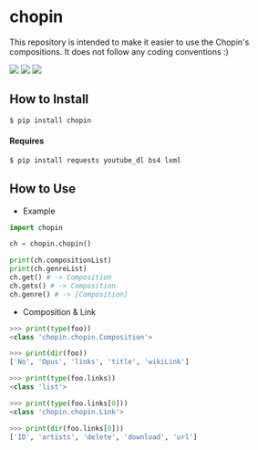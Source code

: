 # chopin
This repository is intended to make it easier to use the Chopin's compositions.
It does not follow any coding conventions :)

[![](https://img.shields.io/pypi/pyversions/chopin)](https://www.python.org/)
[![](https://img.shields.io/pypi/v/chopin)](https://pypi.org/project/chopin/)
[![](https://img.shields.io/github/license/ster-phys/chopin)](https://opensource.org/licenses/MIT)

## How to Install
```sh
$ pip install chopin
```

#### Requires
```sh
$ pip install requests youtube_dl bs4 lxml
```

## How to Use
- Example
```python
import chopin

ch = chopin.chopin()

print(ch.compositionList)
print(ch.genreList)
ch.get() # -> Composition
ch.gets() # -> Composition
ch.genre() # -> [Composition]
```

- Composition & Link
```python
>>> print(type(foo))
<class 'chopin.chopin.Composition'>

>>> print(dir(foo))
['No', 'Opus', 'links', 'title', 'wikiLink']

>>> print(type(foo.links))
<class 'list'>

>>> print(type(foo.links[0]))
<class 'chopin.chopin.Link'>

>>> print(dir(foo.links[0]))
['ID', 'artists', 'delete', 'download', 'url']
```
